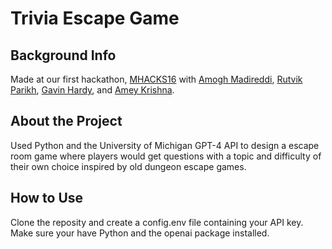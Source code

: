 # Trivia Escape Game

## Background Info
Made at our first hackathon, [MHACKS16](https://www.mhacks.org/) with [Amogh Madireddi](https://github.com/amoghmadireddi), [Rutvik Parikh](https://github.com/rutvikparikh11), [Gavin Hardy](https://github.com/GShane325), and [Amey Krishna](https://github.com/amekrish).

## About the Project

Used Python and the University of Michigan GPT-4 API to design a escape room game where players would get questions with a topic and difficulty of their own choice inspired by old dungeon escape games.

## How to Use

Clone the reposity and create a config.env file containing your API key. Make sure your have Python and the openai package installed.
